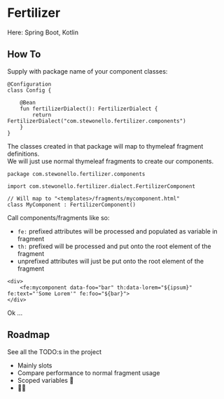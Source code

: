 # Fertilizer

Here: Spring Boot, Kotlin

## How To

Supply with package name of your component classes:

```
@Configuration
class Config {

    @Bean
    fun fertilizerDialect(): FertilizerDialect {
        return FertilizerDialect("com.stewonello.fertilizer.components")
    }
}
```

The classes created in that package will map to thymeleaf fragment definitions.  
We will just use normal thymeleaf fragments to create our components.

```
package com.stewonello.fertilizer.components

import com.stewonello.fertilizer.dialect.FertilizerComponent

// Will map to "<templates>/fragments/mycomponent.html"
class MyComponent : FertilizerComponent()
```

Call components/fragments like so:

- `fe:` prefixed attributes will be processed and populated as variable in fragment
- `th:` prefixed will be processed and put onto the root element of the fragment
- unprefixed attributes will just be put onto the root element of the fragment

```
<div>
    <fe:mycomponent data-foo="bar" th:data-lorem="${ipsum}" fe:text="'Some Lorem'" fe:foo="${bar}">
</div>
```

Ok ...

## Roadmap

See all the TODO:s in the project

- Mainly slots
- Compare performance to normal fragment usage
- Scoped variables 🥲
- 🤷‍♀️